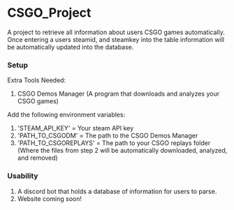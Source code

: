# CSGO_Project
A project to retrieve all information about users CSGO games automatically. Once entering a users steamid, and steamkey into the table information will be automatically updated into the database.


### Setup
Extra Tools Needed:
1) CSGO Demos Manager (A program that downloads and analyzes your CSGO games)

Add the following environment variables:
1) 'STEAM_API_KEY' = Your steam API key
2) 'PATH_TO_CSGODM' = The path to the CSGO Demos Manager
3) 'PATH_TO_CSGOREPLAYS' = The path to your CSGO replays folder (Where the files from step 2 will be automatically downloaded, analyzed, and removed)


### Usability
1) A discord bot that holds a database of information for users to parse. 
2) Website coming soon!